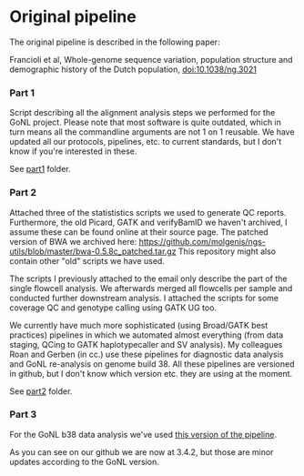 # Original pipeline 

The original pipeline is described in the following paper:

Francioli et al, Whole-genome sequence variation, population structure and demographic history of the Dutch population, 
[doi:10.1038/ng.3021](http://www.nature.com/ng/journal/v46/n8/full/ng.3021.html) 

### Part 1 

Script describing all the alignment analysis steps we performed for the GoNL project. 
Please note that most software is quite outdated, which in turn means all the commandline 
arguments are not 1 on 1 reusable. We have updated all our protocols, pipelines, etc. 
to current standards, but I don't know if you're interested in these. 

See [part1](part1) folder.


### Part 2 


Attached three of the statististics scripts we used to generate QC reports. Furthermore, the old Picard, 
GATK and verifyBamID we haven't archived, I assume these can be found online at their source page. 
The patched version of BWA we archived here: https://github.com/molgenis/ngs-utils/blob/master/bwa-0.5.8c_patched.tar.gz
This repository might also contain other "old" scripts we have used.

The scripts I previously attached to the email only describe the part of the single flowcell analysis. 
We afterwards merged all flowcells per sample and conducted further downstream analysis. I attached the scripts 
for some coverage QC and genotype calling using GATK UG too.

We currently have much more sophisticated (using Broad/GATK best practices) pipelines in which we automated 
almost everything (from data staging, QCing to GATK haplotypecaller and SV analysis). My colleagues Roan and 
Gerben (in cc.) use these pipelines for diagnostic data analysis and GoNL re-analysis on genome build 38. 
All these pipelines are versioned in github, but I don't know which version etc. they are using at the moment.


See [part2](part2) folder.


### Part 3 

For the GoNL b38 data analysis we've used [this version of the pipeline](https://github.com/molgenis/NGS_DNA/releases/tag/3.4.0). 

As you can see on our github we are now at 3.4.2, but those are minor updates according to the GoNL version.
